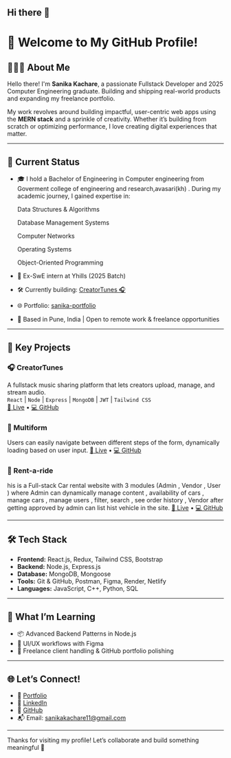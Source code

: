 ## Hi there 👋

# 🌟 Welcome to My GitHub Profile!

## 👩🏻‍💻 About Me

Hello there! I'm **Sanika Kachare**, a passionate Fullstack Developer and 2025 Computer Engineering graduate. Building and shipping real-world products and expanding my freelance portfolio.

My work revolves around building impactful, user-centric web apps using the **MERN stack** and a sprinkle of creativity. Whether it’s building from scratch or optimizing performance, I love creating digital experiences that matter.

---

## 🚀 Current Status

- 🎓 I hold a Bachelor of Engineering in  Computer engineering from Goverment college of engineering and research,avasari(kh) . During my academic journey, I gained expertise in:

    Data Structures & Algorithms

    Database Management Systems

    Computer Networks

    Operating Systems

    Object-Oriented Programming

- 💼 Ex-SwE intern at Yhills (2025 Batch)  
- 🛠 Currently building: [CreatorTunes 🎧](https://regal-naiad-ac5dda.netlify.app/)  
- 🌐 Portfolio: [sanika-portfolio](https://glowing-pegasus-7d28d4.netlify.app/)  
- 📍 Based in Pune, India | Open to remote work & freelance opportunities  

---

## 💼 Key Projects

### 🎧 CreatorTunes  
A fullstack music sharing platform that lets creators upload, manage, and stream audio.  
`React` | `Node` | `Express` | `MongoDB` | `JWT` | `Tailwind CSS`  
[🔗 Live](https://your-live-link.com) • [💻 GitHub](https://github.com/sanika365/CreatorTunes)

### 📝 Multiform
Users can easily navigate between different steps of the form, dynamically loading based on user input.
[🔗 Live](https://662151ade7799310d260b851--aquamarine-palmier-e85703.netlify.app/) • [💻 GitHub](https://github.com/sanika365/multiform)

###  🚗 Rent-a-ride 
his is a Full-stack Car rental website with 3 modules (Admin , Vendor , User ) where Admin can dynamically
manage content , availability of cars , manage cars , manage users , filter, search , see order history , Vendor
after getting approved by admin can list hist vehicle in the site.
[🔗 Live](https://rent-a-ride-two.vercel.app/) • [💻 GitHub](https://github.com/sanika365/Rent-a-ride)


---

## 🛠 Tech Stack

- **Frontend:** React.js, Redux, Tailwind CSS, Bootstrap  
- **Backend:** Node.js, Express.js  
- **Database:** MongoDB, Mongoose  
- **Tools:** Git & GitHub, Postman, Figma, Render, Netlify  
- **Languages:** JavaScript, C++, Python, SQL

---

## 🧠 What I’m Learning

- 📦 Advanced Backend Patterns in Node.js  
- 🎨 UI/UX workflows with Figma  
- 🧩 Freelance client handling & GitHub portfolio polishing

---

## 🌐 Let’s Connect!

- 🔗 [Portfolio](https://glowing-pegasus-7d28d4.netlify.app/)  
- 💼 [LinkedIn](https://www.linkedin.com/in/sanika-kachare-a8040424b)  
- 📁 [GitHub](https://github.com/sanika365)  
- 📬 Email: sanikakachare11@gmail.com  

---

Thanks for visiting my profile! Let’s collaborate and build something meaningful 💛
